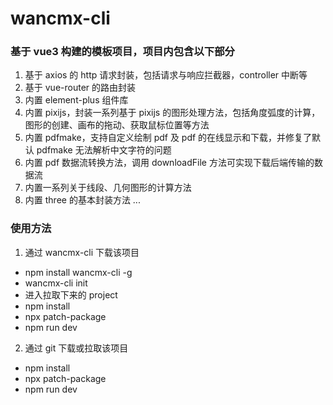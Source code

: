 # wancmx-cli

### 基于 vue3 构建的模板项目，项目内包含以下部分

1. 基于 axios 的 http 请求封装，包括请求与响应拦截器，controller 中断等
2. 基于 vue-router 的路由封装
3. 内置 element-plus 组件库
4. 内置 pixijs，封装一系列基于 pixijs 的图形处理方法，包括角度弧度的计算，图形的创建、画布的拖动、获取鼠标位置等方法
5. 内置 pdfmake，支持自定义绘制 pdf 及 pdf 的在线显示和下载，并修复了默认 pdfmake 无法解析中文字符的问题
6. 内置 pdf 数据流转换方法，调用 downloadFile 方法可实现下载后端传输的数据流
7. 内置一系列关于线段、几何图形的计算方法
8. 内置 three 的基本封装方法
   ...

### 使用方法

1. 通过 wancmx-cli 下载该项目

- npm install wancmx-cli -g
- wancmx-cli init <projectName>
- 进入拉取下来的 project
- npm install
- npx patch-package
- npm run dev

2. 通过 git 下载或拉取该项目

- npm install
- npx patch-package
- npm run dev
